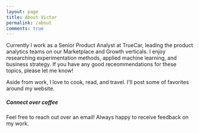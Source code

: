 ```yaml
---
layout: page
title: About Victor
permalink: /about
comments: true
---
```


<div class="row justify-content-between">
<div class="col-md-8 pr-5">

<p>Currently I work as a Senior Product Analyst at TrueCar, leading the product analytics teams on our Marketplace and Growth verticals. 
    I enjoy researching experimentation methods, applied machine learning, and business strategy. If you have any good receommendations for these topics, please let me know!</p>

<p>Aside from work, I love to cook, read, and travel. I'll post some of favorites around my website.</p>

</div>

<div class="col-md-4">

<div class="sticky-top sticky-top-80">
<h5>Connect over coffee</h5>

<p>Feel free to reach out over an email! Always happy to receive feedback on my work.</p>

</div>
</div>
</div>
